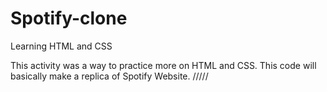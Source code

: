 # Spotify-clone
Learning HTML and CSS

This activity was a way to practice more on HTML and CSS.
This code will basically make a replica of Spotify Website.
/////
